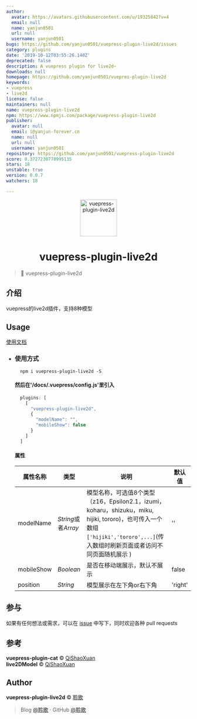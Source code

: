 ```yaml
---
author:
  avatar: https://avatars.githubusercontent.com/u/19325842?v=4
  email: null
  name: yanjun0501
  url: null
  username: yanjun0501
bugs: https://github.com/yanjun0501/vuepress-plugin-live2d/issues
category: plugins
date: '2019-10-12T03:55:26.140Z'
deprecated: false
description: A vuepress plugin for live2d~
downloads: null
homepage: https://github.com/yanjun0501/vuepres-plugin-live2d
keywords:
- vuepress
- live2d
license: false
maintainers: null
name: vuepress-plugin-live2d
npm: https://www.npmjs.com/package/vuepress-plugin-live2d
publisher:
  avatar: null
  email: i@yanjun-forever.cn
  name: null
  url: null
  username: yanjun0501
repository: https://github.com/yanjun0501/vuepress-plugin-live2d
score: 0.3727230778995135
stars: 18
unstable: true
version: 0.0.7
watchers: 18

---
```


<!--
 * @Descripttion: 
 * @version: 
 * @Author: yanjun
 * @Date: 1985-10-26 16:15:00
 * @LastEditors: yanjun
 * @LastEditTime: 2019-08-19 10:27:05
 -->
<p align="center">
<img src="https://avatars2.githubusercontent.com/u/19325842?s=460&v=4" alt="vuepress-plugin-live2d" width="100">
</p>
<h1 align="center">vuepress-plugin-live2d</h1>

> 🍰 vuepress-plugin-live2d

## 介绍

vuepress的live2d插件，支持8种模型

## Usage

[使用文档](http://yanjun-forever.cn/technology/fe/VuePress%E6%8F%92%E4%BB%B6%20%E2%80%94%E2%80%94%20%E8%AE%A9%E4%BD%A0%E7%9A%84%E5%8D%9A%E5%AE%A2%E4%B9%9F%E6%8B%A5%E6%9C%89Live2D~.html)
- ### 使用方式
  ```shell
    npm i vuepress-plugin-live2d -S

  ```
  #### 然后在'/docs/.vuepress/config.js'里引入
  ```javascript
    plugins: [
      [
        "vuepress-plugin-live2d",
        {
          "modelName": "",
          "mobileShow": false
        }
      ]
    ]
  ```
  #### 属性
  属性名称 | 类型 | 说明 | 默认值
  --- |--- |--- | ---
  modelName | *String*或者*Array* |模型名称，可选值8个类型（z16，Epsilon2.1，izumi，koharu，shizuku，miku, hijiki, tororo)，也可传入一个数组```['hijiki','tororo',...]```(传入数组时刷新页面或者访问不同页面随机展示 )  | ''
  mobileShow | *Boolean* |是否在移动端展示，默认不展示 | false
  position | *String* |模型展示在左下角or右下角 | 'right'
  
## 参与

如果有任何想法或需求，可以在 [issue](https://github.com/yanjun0501/vuepress-plugin-live2d/issues) 中写下，同时欢迎各种 pull requests

## 参考

**vuepress-plugin-cat** © [QiShaoXuan](https://github.com/QiShaoXuan)<br>
**live2DModel** © [QiShaoXuan](https://github.com/QiShaoXuan)<br>

## Author

**vuepress-plugin-live2d** © [聆歌](https://github.com/yanjun0501)<br>

> Blog [@聆歌](https://yanjun-forever.cn) · GitHub [@聆歌](https://github.com/yanjun0501)
